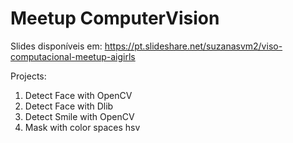 # Meetup ComputerVision
Slides disponíveis em: https://pt.slideshare.net/suzanasvm2/viso-computacional-meetup-aigirls

Projects:

1. Detect Face with OpenCV
2. Detect Face with Dlib
3. Detect Smile with OpenCV
4. Mask with color spaces hsv

